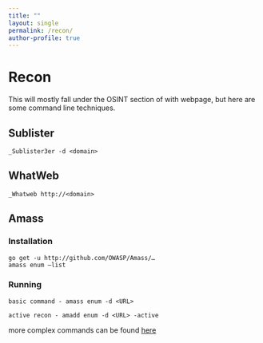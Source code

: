 ```yaml
---
title: ""
layout: single
permalink: /recon/
author-profile: true
---
```


# Recon

This will mostly fall under the OSINT section of with webpage, but here are some command line techniques.

## Sublister

```
_Sublister3er -d <domain>
```

## WhatWeb

```
_Whatweb http://<domain>
```

## Amass

### Installation
```
go get -u http://github.com/OWASP/Amass/…
amass enum –list
```

### Running
```
basic command - amass enum -d <URL>

active recon - amadd enum -d <URL> -active
```

more complex commands can be found [here](https://allabouttesting.org/owasp-amass-quick-tutorial-example-usage/)
